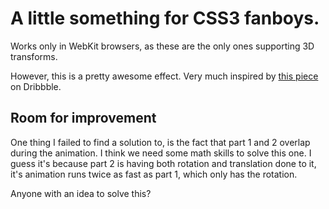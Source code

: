# A little something for CSS3 fanboys.

Works only in WebKit browsers, as these are the only ones supporting 3D transforms.

However, this is a pretty awesome effect. Very much inspired by [this piece](http://dribbble.com/shots/324781-Photofold) on Dribbble.

## Room for improvement

One thing I failed to find a solution to, is the fact that part 1 and 2 overlap during the animation. I think we need some math skills to solve this one. I guess it's because part 2 is having both rotation and translation done to it, it's animation runs twice as fast as part 1, which only has the rotation.

Anyone with an idea to solve this?